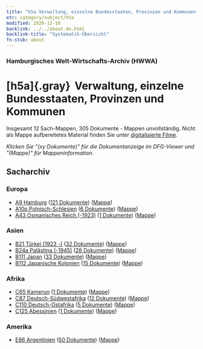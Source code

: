 ```yaml
---
title: "h5a Verwaltung, einzelne Bundesstaaten, Provinzen und Kommunen"
etr: category/subject/h5a
modified: 2020-12-18
backlink: ../../about.de.html
backlink-title: "Systematik-Übersicht"
fn-stub: about
---
```


### Hamburgisches Welt-Wirtschafts-Archiv (HWWA)
# [h5a]{.gray}&#8201; Verwaltung, einzelne Bundesstaaten, Provinzen und Kommunen&#160; 




Insgesamt 12 Sach-Mappen, 305 Dokumente - Mappen unvollständig.
Nicht als Mappe aufbereitetes Material finden Sie unter [digitalisierte Filme](/film/h1_sh).

_Klicken Sie "(xy Dokumente)" für die Dokumentanzeige im DFG-Viewer und "(Mappe)" für Mappeninformation._

## Sacharchiv




### Europa

- [A9 Hamburg](../../../geo/about.de.html#A9) (<a href="https://dfg-viewer.de/show/?tx_dlf[id]=https://pm20.zbw.eu/mets/sh/1409xx/140905/1446xx/144676/public.mets.de.xml" target="_blank">121 Dokumente</a>) ([Mappe](http://purl.org/pressemappe20/folder/sh/140905,144676))
- [A10p Polnisch-Schlesien](../../../geo/about.de.html#A10p) (<a href="https://dfg-viewer.de/show/?tx_dlf[id]=https://pm20.zbw.eu/mets/sh/1409xx/140951/1446xx/144676/public.mets.de.xml" target="_blank">6 Dokumente</a>) ([Mappe](http://purl.org/pressemappe20/folder/sh/140951,144676))
- [A43 Osmanisches Reich (-1923)](../../../geo/about.de.html#A43) (<a href="https://dfg-viewer.de/show/?tx_dlf[id]=https://pm20.zbw.eu/mets/sh/1410xx/141034/1446xx/144676/public.mets.de.xml" target="_blank">1 Dokumente</a>) ([Mappe](http://purl.org/pressemappe20/folder/sh/141034,144676))

### Asien

- [B21 Türkei (1923 -)](../../../geo/about.de.html#B21) (<a href="https://dfg-viewer.de/show/?tx_dlf[id]=https://pm20.zbw.eu/mets/sh/1411xx/141111/1446xx/144676/public.mets.de.xml" target="_blank">32 Dokumente</a>) ([Mappe](http://purl.org/pressemappe20/folder/sh/141111,144676))
- [B24a Palästina (-1945)](../../../geo/about.de.html#B24a) (<a href="https://dfg-viewer.de/show/?tx_dlf[id]=https://pm20.zbw.eu/mets/sh/1411xx/141115/1446xx/144676/public.mets.de.xml" target="_blank">28 Dokumente</a>) ([Mappe](http://purl.org/pressemappe20/folder/sh/141115,144676))
- [B111 Japan](../../../geo/about.de.html#B111) (<a href="https://dfg-viewer.de/show/?tx_dlf[id]=https://pm20.zbw.eu/mets/sh/1412xx/141272/1446xx/144676/public.mets.de.xml" target="_blank">33 Dokumente</a>) ([Mappe](http://purl.org/pressemappe20/folder/sh/141272,144676))
- [B112 Japanische Kolonien](../../../geo/about.de.html#B112) (<a href="https://dfg-viewer.de/show/?tx_dlf[id]=https://pm20.zbw.eu/mets/sh/1412xx/141273/1446xx/144676/public.mets.de.xml" target="_blank">15 Dokumente</a>) ([Mappe](http://purl.org/pressemappe20/folder/sh/141273,144676))

### Afrika

- [C65 Kamerun](../../../geo/about.de.html#C65) (<a href="https://dfg-viewer.de/show/?tx_dlf[id]=https://pm20.zbw.eu/mets/sh/1414xx/141410/1446xx/144676/public.mets.de.xml" target="_blank">1 Dokumente</a>) ([Mappe](http://purl.org/pressemappe20/folder/sh/141410,144676))
- [C87 Deutsch-Südwestafrika](../../../geo/about.de.html#C87) (<a href="https://dfg-viewer.de/show/?tx_dlf[id]=https://pm20.zbw.eu/mets/sh/1414xx/141450/1446xx/144676/public.mets.de.xml" target="_blank">12 Dokumente</a>) ([Mappe](http://purl.org/pressemappe20/folder/sh/141450,144676))
- [C110 Deutsch-Ostafrika](../../../geo/about.de.html#C110) (<a href="https://dfg-viewer.de/show/?tx_dlf[id]=https://pm20.zbw.eu/mets/sh/1414xx/141471/1446xx/144676/public.mets.de.xml" target="_blank">5 Dokumente</a>) ([Mappe](http://purl.org/pressemappe20/folder/sh/141471,144676))
- [C125 Abessinien](../../../geo/about.de.html#C125) (<a href="https://dfg-viewer.de/show/?tx_dlf[id]=https://pm20.zbw.eu/mets/sh/1414xx/141482/1446xx/144676/public.mets.de.xml" target="_blank">1 Dokumente</a>) ([Mappe](http://purl.org/pressemappe20/folder/sh/141482,144676))

### Amerika

- [E86 Argentinien](../../../geo/about.de.html#E86) (<a href="https://dfg-viewer.de/show/?tx_dlf[id]=https://pm20.zbw.eu/mets/sh/1416xx/141692/1446xx/144676/public.mets.de.xml" target="_blank">50 Dokumente</a>) ([Mappe](http://purl.org/pressemappe20/folder/sh/141692,144676))



